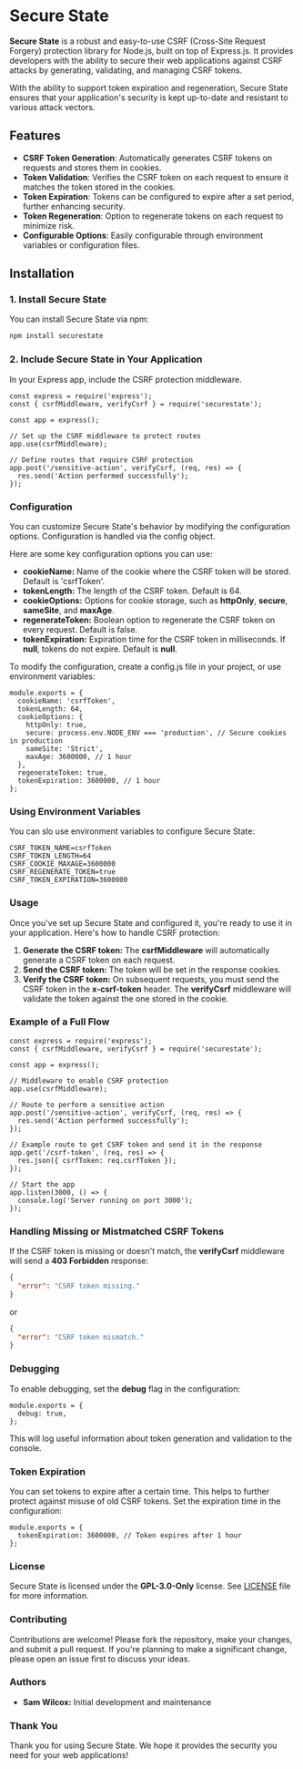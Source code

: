 # Secure State

**Secure State** is a robust and easy-to-use CSRF (Cross-Site Request Forgery) protection library for Node.js, built on top of Express.js. It provides developers with the ability to secure their web applications against CSRF attacks by generating, validating, and managing CSRF tokens. 

With the ability to support token expiration and regeneration, Secure State ensures that your application's security is kept up-to-date and resistant to various attack vectors.

## Features

- **CSRF Token Generation**: Automatically generates CSRF tokens on requests and stores them in cookies.
- **Token Validation**: Verifies the CSRF token on each request to ensure it matches the token stored in the cookies.
- **Token Expiration**: Tokens can be configured to expire after a set period, further enhancing security.
- **Token Regeneration**: Option to regenerate tokens on each request to minimize risk.
- **Configurable Options**: Easily configurable through environment variables or configuration files.

## Installation

### 1. Install Secure State

You can install Secure State via npm:

```bash
npm install securestate
```

### 2. Include Secure State in Your Application

In your Express app, include the CSRF protection middleware.

```node
const express = require('express');
const { csrfMiddleware, verifyCsrf } = require('securestate');

const app = express();

// Set up the CSRF middleware to protect routes
app.use(csrfMiddleware);

// Define routes that require CSRF protection
app.post('/sensitive-action', verifyCsrf, (req, res) => {
  res.send('Action performed successfully');
});
```

### Configuration

You can customize Secure State's behavior by modifying the configuration options. Configuration is handled via the config object.

Here are some key configuration options you can use:

* __cookieName:__ Name of the cookie where the CSRF token will be stored. Default is 'csrfToken'.
* __tokenLength:__ The length of the CSRF token. Default is 64.
* __cookieOptions:__ Options for cookie storage, such as __httpOnly__, __secure__, __sameSite__, and __maxAge__.
* __regenerateToken:__ Boolean option to regenerate the CSRF token on every request. Default is false.
* __tokenExpiration:__ Expiration time for the CSRF token in milliseconds. If __null__, tokens do not expire. Default is __null__.

To modify the configuration, create a config.js file in your project, or use environment variables:

```node
module.exports = {
  cookieName: 'csrfToken',
  tokenLength: 64,
  cookieOptions: {
    httpOnly: true,
    secure: process.env.NODE_ENV === 'production', // Secure cookies in production
    sameSite: 'Strict',
    maxAge: 3600000, // 1 hour
  },
  regenerateToken: true,
  tokenExpiration: 3600000, // 1 hour
};
```

### Using Environment Variables

You can slo use environment variables to configure Secure State:

```env
CSRF_TOKEN_NAME=csrfToken
CSRF_TOKEN_LENGTH=64
CSRF_COOKIE_MAXAGE=3600000
CSRF_REGENERATE_TOKEN=true
CSRF_TOKEN_EXPIRATION=3600000
```

### Usage

Once you've set up Secure State and configured it, you're ready to use it in your application. Here's how to handle CSRF protection:

1. __Generate the CSRF token:__ The __csrfMiddleware__ will automatically generate a CSRF token on each request.
2. __Send the CSRF token:__ The token will be set in the response cookies.
3. __Verify the CSRF token:__ On subsequent requests, you must send the CSRF token in the __x-csrf-token__ header. The __verifyCsrf__ middleware will validate the token against the one stored in the cookie.

### Example of a Full Flow

```node
const express = require('express');
const { csrfMiddleware, verifyCsrf } = require('securestate');

const app = express();

// Middleware to enable CSRF protection
app.use(csrfMiddleware);

// Route to perform a sensitive action
app.post('/sensitive-action', verifyCsrf, (req, res) => {
  res.send('Action performed successfully');
});

// Example route to get CSRF token and send it in the response
app.get('/csrf-token', (req, res) => {
  res.json({ csrfToken: req.csrfToken });
});

// Start the app
app.listen(3000, () => {
  console.log('Server running on port 3000');
});
```

### Handling Missing or Mistmatched CSRF Tokens

If the CSRF token is missing or doesn't match, the __verifyCsrf__ middleware will send a __403 Forbidden__ response:

```json
{
  "error": "CSRF token missing."
}
```

or

```json
{
  "error": "CSRF token mismatch."
}
```

### Debugging

To enable debugging, set the __debug__ flag in the configuration:

```node
module.exports = {
  debug: true,
};
```

This will log useful information about token generation and validation to the console.

### Token Expiration

You can set tokens to expire after a certain time. This helps to further protect against misuse of old CSRF tokens. Set the expiration time in the configuration:

```node
module.exports = {
  tokenExpiration: 3600000, // Token expires after 1 hour
};
```

### License

Secure State is licensed under the __GPL-3.0-Only__ license. See [LICENSE](./LICENSE) file for more information.

### Contributing

Contributions are welcome! Please fork the repository, make your changes, and submit a pull request. If you're planning to make a significant change, please open an issue first to discuss your ideas.

### Authors

* __Sam Wilcox:__ Initial development and maintenance

### Thank You

Thank you for using Secure State. We hope it provides the security you need for your web applications!